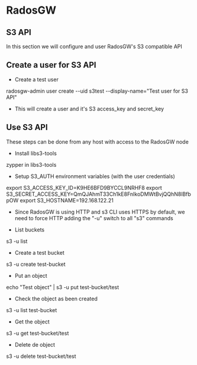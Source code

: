 # RadosGW

## S3 API

In this section we will configure and user RadosGW's S3 compatible API

## Create a user for S3 API

  * Create a test user

  radosgw-admin user create --uid s3test --display-name="Test user for S3 API"

  * This will create a user and it's S3 access_key and secret_key

## Use S3 API

These steps can be done from any host with access to the RadosGW node

  * Install libs3-tools 

  zypper in libs3-tools

  * Setup S3_AUTH environment variables (with the user credentials)

  export S3_ACCESS_KEY_ID=K9HE6BFD9BYCCL9NRHF8
  export S3_SECRET_ACCESS_KEY=QmQJAhmT33Ch1kE8FnIkoDMWtBvjQQhN8lBfbpOW
  export S3_HOSTNAME=192.168.122.21

  * Since RadosGW is using HTTP and s3 CLI uses HTTPS by default, we need to force HTTP adding the "-u" switch to all "s3" commands

  * List buckets

  s3 -u list

  * Create a test bucket

  s3 -u create test-bucket

  * Put an object

  echo "Test object" | s3 -u put test-bucket/test

  * Check the object as been created

  s3 -u list test-bucket

  * Get the object

  s3 -u get test-bucket/test

  * Delete de object

  s3 -u delete test-bucket/test

